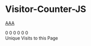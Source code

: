 # Visitor-Counter-JS
<a href="./index.html">AAA</a>

 <!DOCTYPE html>
<html lang="en">
  <head>
    <meta charset="UTF-8" />
    <meta http-equiv="X-UA-Compatible" content="IE=edge" />
    <meta name="viewport" content="width=device-width, initial-scale=1.0" />
    <link rel="stylesheet" href="Visitor-Counter-JS/styles.css" />
    <title>Unique Visitor Counter</title>
  </head>
  <body>
    <div class="counter center">
      <span>0</span>
      <span>0</span>
      <span>0</span>
      <span>0</span>
      <span>0</span>
      <span>0</span>
    </div>
    <div class="center message">Unique Visits to this Page</div>
    <script src="./index.js"></script>
  </body>
</html>
